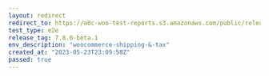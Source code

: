 ```yaml
---
layout: redirect
redirect_to: https://a8c-woo-test-reports.s3.amazonaws.com/public/release/7.8.0-beta.1/woocommerce-shipping-&-tax/e2e/index.html
test_type: e2e
release_tag: 7.8.0-beta.1
env_description: "woocommerce-shipping-&-tax"
created_at: "2023-05-23T23:09:58Z"
passed: true
---
```

